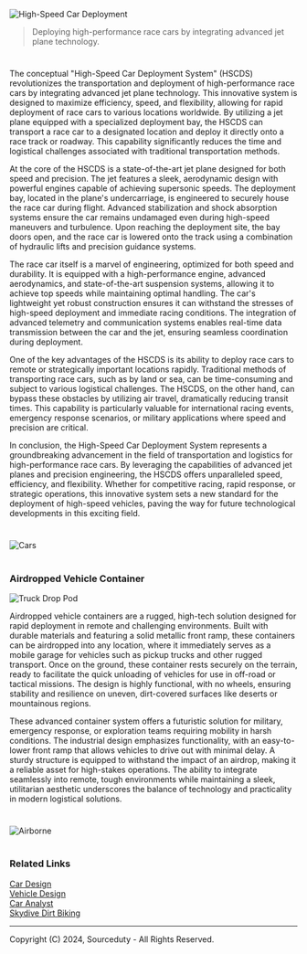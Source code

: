 ![High-Speed Car Deployment](https://github.com/sourceduty/Airborne_Car_Deployment/assets/123030236/ee7925cb-fcaf-4719-8cd6-b17f251ab57e)

> Deploying high-performance race cars by integrating advanced jet plane technology.

#

The conceptual "High-Speed Car Deployment System" (HSCDS) revolutionizes the transportation and deployment of high-performance race cars by integrating advanced jet plane technology. This innovative system is designed to maximize efficiency, speed, and flexibility, allowing for rapid deployment of race cars to various locations worldwide. By utilizing a jet plane equipped with a specialized deployment bay, the HSCDS can transport a race car to a designated location and deploy it directly onto a race track or roadway. This capability significantly reduces the time and logistical challenges associated with traditional transportation methods.

At the core of the HSCDS is a state-of-the-art jet plane designed for both speed and precision. The jet features a sleek, aerodynamic design with powerful engines capable of achieving supersonic speeds. The deployment bay, located in the plane's undercarriage, is engineered to securely house the race car during flight. Advanced stabilization and shock absorption systems ensure the car remains undamaged even during high-speed maneuvers and turbulence. Upon reaching the deployment site, the bay doors open, and the race car is lowered onto the track using a combination of hydraulic lifts and precision guidance systems.

The race car itself is a marvel of engineering, optimized for both speed and durability. It is equipped with a high-performance engine, advanced aerodynamics, and state-of-the-art suspension systems, allowing it to achieve top speeds while maintaining optimal handling. The car's lightweight yet robust construction ensures it can withstand the stresses of high-speed deployment and immediate racing conditions. The integration of advanced telemetry and communication systems enables real-time data transmission between the car and the jet, ensuring seamless coordination during deployment.

One of the key advantages of the HSCDS is its ability to deploy race cars to remote or strategically important locations rapidly. Traditional methods of transporting race cars, such as by land or sea, can be time-consuming and subject to various logistical challenges. The HSCDS, on the other hand, can bypass these obstacles by utilizing air travel, dramatically reducing transit times. This capability is particularly valuable for international racing events, emergency response scenarios, or military applications where speed and precision are critical.

In conclusion, the High-Speed Car Deployment System represents a groundbreaking advancement in the field of transportation and logistics for high-performance race cars. By leveraging the capabilities of advanced jet planes and precision engineering, the HSCDS offers unparalleled speed, efficiency, and flexibility. Whether for competitive racing, rapid response, or strategic operations, this innovative system sets a new standard for the deployment of high-speed vehicles, paving the way for future technological developments in this exciting field.

#

![Cars](https://github.com/sourceduty/Airborne_Car_Deployment/assets/123030236/bb274fd3-d4ad-42cc-983c-d94d1deca4f8)

#
### Airdropped Vehicle Container

![Truck Drop Pod](https://github.com/user-attachments/assets/de9861d5-7b2c-4d60-9b21-e73bc8fe81fb)

Airdropped vehicle containers are a rugged, high-tech solution designed for rapid deployment in remote and challenging environments. Built with durable materials and featuring a solid metallic front ramp, these containers can be airdropped into any location, where it immediately serves as a mobile garage for vehicles such as pickup trucks and other rugged transport. Once on the ground, these container rests securely on the terrain, ready to facilitate the quick unloading of vehicles for use in off-road or tactical missions. The design is highly functional, with no wheels, ensuring stability and resilience on uneven, dirt-covered surfaces like deserts or mountainous regions.

These advanced container system offers a futuristic solution for military, emergency response, or exploration teams requiring mobility in harsh conditions. The industrial design emphasizes functionality, with an easy-to-lower front ramp that allows vehicles to drive out with minimal delay. A sturdy structure is equipped to withstand the impact of an airdrop, making it a reliable asset for high-stakes operations. The ability to integrate seamlessly into remote, tough environments while maintaining a sleek, utilitarian aesthetic underscores the balance of technology and practicality in modern logistical solutions.

#

![Airborne](https://github.com/user-attachments/assets/c3c60d18-c70e-4ddc-a5dd-dd3ee4e48b88)

#
### Related Links

[Car Design](https://github.com/sourceduty/Car_Design)
<br>
[Vehicle Design](https://github.com/sourceduty/Vehicle_Design)
<br>
[Car Analyst](https://github.com/sourceduty/Car_Analyst)
<br>
[Skydive Dirt Biking](https://github.com/sourceduty/Skydive_Dirt_Biking)

***
Copyright (C) 2024, Sourceduty - All Rights Reserved.

